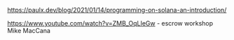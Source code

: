 https://paulx.dev/blog/2021/01/14/programming-on-solana-an-introduction/

https://www.youtube.com/watch?v=ZMB_OqLIeGw - escrow workshop Mike MacCana